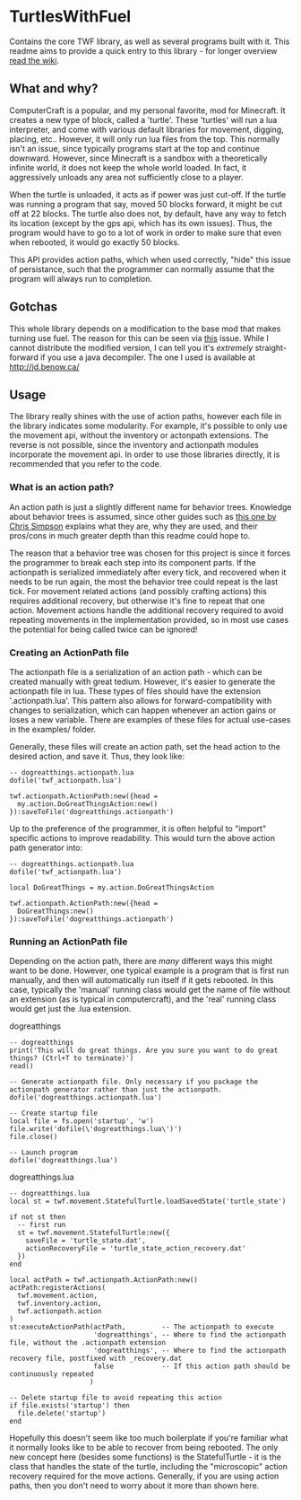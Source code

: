 # TurtlesWithFuel

Contains the core TWF library, as well as several programs built with it. This readme aims to provide a quick entry to this library - for longer overview [read the wiki](https://github.com/Cyenth/TurtlesWithFuel/wiki).

## What and why?

ComputerCraft is a popular, and my personal favorite, mod for Minecraft. It creates a new type of block, called a 'turtle'. These 'turtles' will run a lua interpreter, and come with various default libraries for movement, digging, placing, etc.. However, it will only run lua files from the top. This normally isn't an issue, since typically programs start at the top and continue downward. However, since Minecraft is a sandbox with a theoretically infinite world, it does not keep the whole world loaded. In fact, it aggressively unloads any area not sufficiently close to a player. 

When the turtle is unloaded, it acts as if power was just cut-off. If the turtle was running a program that say, moved 50 blocks forward, it might be cut off at 22 blocks. The turtle also does not, by default, have any way to fetch its location (except by the gps api, which has its own issues). Thus, the program would have to go to a lot of work in order to make sure that even when rebooted, it would go exactly 50 blocks.

This API provides action paths, which when used correctly, "hide" this issue of persistance, such that the programmer can normally assume that the program will always run to completion.

## Gotchas

This whole library depends on a modification to the base mod that makes turning use fuel. The reason for this can be seen via [this](https://github.com/dan200/ComputerCraft/issues/110) issue. While I cannot distribute the modified version, I can tell you it's *extremely* straight-forward if you use a java decompiler. The one I used is available at http://jd.benow.ca/

## Usage

The library really shines with the use of action paths, however each file in the library indicates some modularity. For example, it's possible to only use the movement api, without the inventory or actonpath extensions. The reverse is not possible, since the inventory and actionpath modules incorporate the movement api. In order to use those libraries directly, it is recommended that you refer to the code.

### What is an action path?

An action path is just a slightly different name for behavior trees. Knowledge about behavior trees is assumed, since other guides such as [this one by Chris Simpson](http://www.gamasutra.com/blogs/ChrisSimpson/20140717/221339/Behavior_trees_for_AI_How_they_work.php) explains what they are, why they are used, and their pros/cons in much greater depth than this readme could hope to.

The reason that a behavior tree was chosen for this project is since it forces the programmer to break each step into its component parts. If the actionpath is serialized immediately after every tick, and recovered when it needs to be run again, the most the behavior tree could repeat is the last tick. For movement related actions (and possibly crafting actions) this requires additional recovery, but otherwise it's fine to repeat that one action. Movement actions handle the additional recovery required to avoid repeating movements in the implementation provided, so in most use cases the potential for being called twice can be ignored!


### Creating an ActionPath file

The actionpath file is a serialization of an action path - which can be created manually with great tedium. However, it's easier to generate the actionpath file in lua. These types of files should have the extension '.actionpath.lua'. This pattern also allows for forward-compatibility with changes to serialization, which can happen whenever an action gains or loses a new variable. There are examples of these files for actual use-cases in the examples/ folder. 

Generally, these files will create an action path, set the head action to the desired action, and save it. Thus, they look like:

    -- dogreatthings.actionpath.lua
    dofile('twf_actionpath.lua')

    twf.actionpath.ActionPath:new({head =
      my.action.DoGreatThingsAction:new()
    }):saveToFile('dogreatthings.actionpath')

Up to the preference of the programmer, it is often helpful to "import" specific actions to improve readability. This would turn the above action path generator into:

    -- dogreatthings.actionpath.lua
    dofile('twf_actionpath.lua')
    
    local DoGreatThings = my.action.DoGreatThingsAction

    twf.actionpath.ActionPath:new({head =
      DoGreatThings:new()
    }):saveToFile('dogreatthings.actionpath')

### Running an ActionPath file

Depending on the action path, there are *many* different ways this might want to be done. However, one typical example is a program that is first run manually, and then will automatically run itself if it gets rebooted. In this case, typically the 'manual' running class would get the name of file without an extension (as is typical in computercraft), and the 'real' running class would get just the .lua extension.

dogreatthings

    -- dogreatthings
    print('This will do great things. Are you sure you want to do great things? (Ctrl+T to terminate)')
    read()
    
    -- Generate actionpath file. Only necessary if you package the actionpath generator rather than just the actionpath. 
    dofile('dogreatthings.actionpath.lua')
    
    -- Create startup file 
    local file = fs.open('startup', 'w')
    file.write('dofile(\'dogreatthings.lua\')')
    file.close()
    
    -- Launch program
    dofile('dogreatthings.lua')

dogreatthings.lua

    -- dogreatthings.lua
    local st = twf.movement.StatefulTurtle.loadSavedState('turtle_state')

    if not st then 
      -- first run 
      st = twf.movement.StatefulTurtle:new({
        saveFile = 'turtle_state.dat',
        actionRecoveryFile = 'turtle_state_action_recovery.dat'
      })
    end
    
    local actPath = twf.actionpath.ActionPath:new()
    actPath:registerActions(
      twf.movement.action,
      twf.inventory.action,
      twf.actionpath.action
    )
    st:executeActionPath(actPath,         -- The actionpath to execute
                         'dogreatthings', -- Where to find the actionpath file, without the .actionpath extension
                         'dogreatthings', -- Where to find the actionpath recovery file, postfixed with _recovery.dat
                         false            -- If this action path should be continuously repeated
                        )
    
    -- Delete startup file to avoid repeating this action
    if file.exists('startup') then 
      file.delete('startup')
    end

Hopefully this doesn't seem like too much boilerplate if you're familiar what it normally looks like to be able to recover from being rebooted. The only new concept here (besides some functions) is the StatefulTurtle - it is the class that handles the state of the turtle, including the "microscopic" action recovery required for the move actions. Generally, if you are using action paths, then you don't need to worry about it more than shown here.